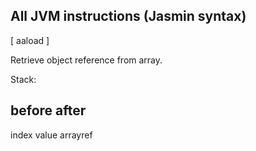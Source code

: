 ## All JVM instructions (Jasmin syntax)

[ aaload ]

Retrieve object reference from array.

Stack:

before      after
-----------------
index       value
arrayref

